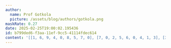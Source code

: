 ```yaml
---
author:
  name: Prof Gotkola
  picture: /assets/blog/authors/gotkola.png
maskRate: 0.27
date: 2025-02-25T19:00:02.195436
id: b799ded6-f3aa-11ef-9cc5-41114fdec614
content: '[[1, 6, 9, 4, 0, 8, 5, 7, 0], [7, 0, 2, 5, 6, 0, 4, 1, 3], [3, 5, 4, 0, 2, 1, 8, 9, 6], [5, 9, 0, 0, 0, 7, 0, 8, 4], [6, 4, 0, 8, 5, 0, 9, 2, 1], [0, 1, 8, 6, 9, 0, 3, 0, 7], [9, 3, 6, 0, 0, 5, 2, 4, 8], [8, 2, 1, 9, 4, 6, 7, 3, 0], [4, 7, 0, 0, 8, 2, 0, 6, 0]]'
---
```

